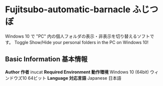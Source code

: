 # Fujitsubo-automatic-barnacle ふじつぼ
Windows 10 で "PC" 内の個人フォルダの表示・非表示を切り替えるソフトです。
Toggle Show/Hide your personal folders in the PC on Windows 10!

## Basic Information 基本情報
**Author 作者** inucat
**Required Environment 動作環境** Windows 10 (64bit) ウィンドウズ10 64ビット
**Language 対応言語** Japanese 日本語

